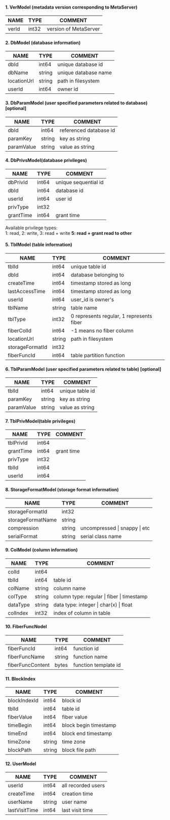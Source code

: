  #### 1. VerModel (metadata version corresponding to MetaServer)
 | NAME           | TYPE             | COMMENT              |
 |----------------|------------------|----------------------|
 | verId          | int32            | version of MetaServer
 
 #### 2. DbModel (database information)
 | NAME           | TYPE             | COMMENT              |
 |----------------|------------------|----------------------|
 | dbId           | int64            | unique database id   |
 | dbName         | string           | unique database name |
 | locationUrl    | string           | path in filesystem   |
 | userId         | int64            | owner        id      |
 
 #### 3. DbParamModel (user specified parameters related to database) [optional]
 | NAME           | TYPE             | COMMENT               |
 |----------------|------------------|-----------------------|
 | dbId           | int64            | referenced database id|
 | paramKey       | string           | key as string         |
 | paramValue     | string           | value as string       |
 
 #### __4. DbPrivsModel(database privileges)__       
 | NAME            | TYPE             | COMMENT               |
 |-----------------|------------------|-----------------------|
 | dbPrivId        | int64            | unique sequential id  |
 | dbId            | int64            | database id           |
 | userId          | int64            | user id               |
 | privType        | int32            |                       |
 | grantTime       | int64            | grant time            |
 
 Available privilege types:    
 1: read, 2: write, 3: read + write   __5: read + grant read to other__
 
 #### 5. TblModel (table information)
 | NAME           | TYPE             | COMMENT                                 |
 |----------------|------------------|-----------------------------------------|
 | tblId          | int64            | unique table id                         |
 | dbId           | int64            | database belonging to                   |
 | createTime     | int64            | timestamp stored as long                |
 | lastAccessTime | int64            | timestamp stored as long                |
 | userId         | int64            | user_id is owner's                      |
 | tblName        | string           | table name                              |
 | tblType        | int32            | 0 represents regular, 1 represents fiber|
 | fiberColId     | int64            | -1 means no fiber column                |
 | locationUrl    | string           | path in filesystem                      |
 | storageFormatId| int32            |                                         |
 | fiberFuncId    | int64            | table partition function                |
 
 #### 6. TblParamModel (user specified parameters related to table) [optional]
 | NAME           | TYPE             | COMMENT              |
 |----------------|------------------|----------------------|
 | tblId          | int64            | unique table id      |
 | paramKey       | string           | key as string        |
 | paramValue     | string           | value as string      |
 
 #### 7. TblPrivModel(table privileges)
 | NAME           | TYPE             | COMMENT               |
 |----------------|------------------|-----------------------|
 | tblPrivId      | int64            |                       |
 | grantTime      | int64            | grant time            |
 | privType       | int32            |                       |
 | tblId          | int64            |                       |
 | userId         | int64            |                       |
 
 #### 8. StorageFormatModel (storage format information)
 | NAME             | TYPE             | COMMENT                      |
 |------------------|------------------|------------------------------|
 | storageFormatId  | int32            |                              |
 | storageFormatName| string           |                              |
 | compression      | string           | uncompressed \| snappy \| etc|
 | serialFormat     | string           | serial class name            |

 #### 9. ColModel (column information)
 | NAME           | TYPE             | COMMENT                                   |
 |----------------|------------------|-------------------------------------------|
 | colId          | int64            |                                           |
 | tblId          | int64            | table id                                  |
 | colName        | string           | column name                               |
 | colType        | string           | column type: regular \| fiber \| timestamp|
 | dataType       | string           | data type: integer \| char(x) \| float    |
 | colIndex       | int32            | index of column in table                  |
 
 #### 10. FiberFuncNodel
 | NAME               | TYPE             | COMMENT              |
 |----------------    |------------------|----------------------|
 | fiberFuncId        | int64            | function id          |
 | fiberFuncName      | string           | function name        |
 | fiberFuncContent   | bytes            | function template id |
 
 #### 11. BlockIndex
 | NAME            | TYPE             | COMMENT              |
 |-----------------|------------------|----------------------|
 | blockIndexId    | int64            | block id             |
 | tblId           | int64            | table id             |
 | fiberValue      | int64            | fiber value          |
 | timeBegin       | int64            | block begin timestamp|
 | timeEnd         | int64            | block end timestamp  |
 | timeZone        | string           | time zone            |
 | blockPath       | string           | block file path      |
 
 #### 12. UserModel
 | NAME           | TYPE             | COMMENT               |
 |----------------|------------------|-----------------------|
 | userId         | int64            | all recorded users    |
 | createTime     | int64            | creation time         |
 | userName       | string           | user name             |
 | lastVisitTime  | int64            | last visit time       |
